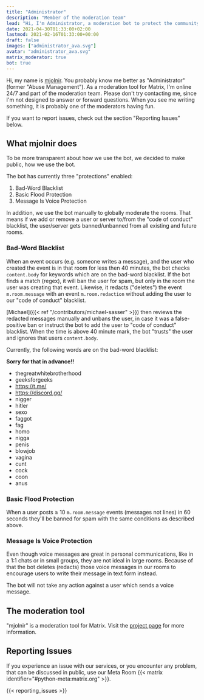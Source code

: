```yaml
---
title: "Administrator"
description: "Member of the moderation team"
lead: "Hi, I'm Administrator, a moderation bot to protect the community."
date: 2021-04-30T01:33:00+02:00
lastmod: 2021-02-16T01:33:00+00:00
draft: false
images: ["administrator_ava.svg"]
avatar: "administrator_ava.svg"
matrix_moderator: true
bot: true
---
```


<div style = "text-align: left">

Hi, my name is [mjolnir](https://github.com/matrix-org/mjolnir). You probably
know me better as "Administrator" (former "Abuse Management").
As a moderation tool for Matrix, I'm
online 24/7 and part of the moderation team. Please don't try contacting me,
since I'm not designed to answer or forward questions. When you see me writing
something, it is probably one of the moderators having fun.

If you want to report issues, check out the section "Reporting Issues" below.

## What mjolnir does

To be more transparent about how we use the bot, we decided to make public, how
we use the bot.

The bot has currently three "protections" enabled:

1. Bad-Word Blacklist
2. Basic Flood Protection
3. Message Is Voice Protection

In addition, we use the bot manually to globally moderate the rooms. That means
if we add or remove a user or server to/from the "code of conduct" blacklist,
the user/server gets banned/unbanned from all existing and future rooms.

### Bad-Word Blacklist

When an event occurs (e.g. someone writes a message), and the user who created
the event is in that room for less then 40 minutes, the bot checks
`content.body` for keywords which are on the bad-word blacklist. If the bot
finds a match (regex), it will ban the user for spam, but only in the room the
user was creating that event. Likewise, it redacts ("deletes") the event
`m.room.message` with an event `m.room.redaction` without adding the user to
our "code of conduct" blacklist.

[Michael]({{< ref "/contributors/michael-sasser" >}}) then reviews the redacted
messages manually and unbans the user, in case it was a false-positive ban or
instruct the bot to add the user to "code of conduct" blacklist. When the time
is above 40 minute mark, the bot "trusts" the user and ignores that users
`content.body`.

Currently, the following words are on the bad-word blacklist:

**Sorry for that in advance!!**

- thegreatwhitebrotherhood
- geeksforgeeks
- https://t.me/
- https://discord.gg/
- nigger
- hitler
- sexo
- faggot
- fag
- homo
- nigga
- penis
- blowjob
- vagina
- cunt
- cock
- coon
- anus

### Basic Flood Protection

When a user posts ≥ 10 `m.room.message` events (messages not lines) in 60
seconds they'll be banned for spam with the same conditions as described above.

### Message Is Voice Protection

Even though voice messages are great in personal communications, like in a
1:1 chats or in small groups, they are not ideal in large rooms.
Because of that the bot deletes (redacts) those voice messages in our rooms
to encourage users to write their message in text form instead.

The bot will not take any action against a user which sends a voice message.

## The moderation tool

"mjolnir" is a moderation tool for Matrix. Visit the
[project page](https://github.com/matrix-org/mjolnir) for more information.

## Reporting Issues

If you experience an issue with our services, or you encounter any problem,
that can be discussed in public, use our Meta Room {{< matrix identifier="#python-meta:matrix.org" >}}.

{{< reporting_issues >}}
